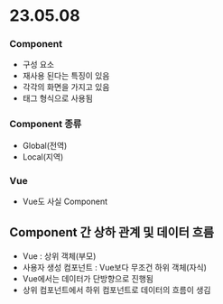 # 23.05.08
### Component
- 구성 요소
- 재사용 된다는 특징이 있음
- 각각의 화면을 가지고 있음
- 태그 형식으로 사용됨

### Component 종류
- Global(전역)
- Local(지역)

### Vue
- Vue도 사실 Component

## Component 간 상하 관계 및 데이터 흐름
- Vue : 상위 객체(부모)
- 사용자 생성 컴포넌트 : Vue보다 무조건 하위 객체(자식)
- Vue에서는 데이터가 단방향으로 진행됨
- 상위 컴포넌트에서 하위 컴포넌트로 데이터의 흐름이 생김